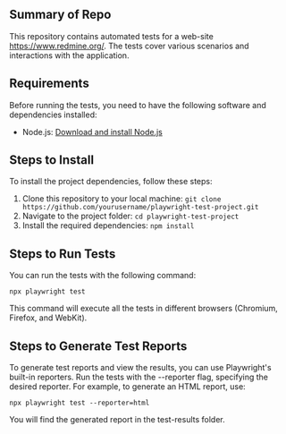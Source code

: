 ## Summary of Repo

This repository contains automated tests for a web-site https://www.redmine.org/. The tests cover various scenarios and interactions with the application.

## Requirements

Before running the tests, you need to have the following software and dependencies installed:

- Node.js: [Download and install Node.js](https://nodejs.org/)

## Steps to Install

To install the project dependencies, follow these steps:

1. Clone this repository to your local machine: `git clone https://github.com/yourusername/playwright-test-project.git`
2. Navigate to the project folder: `cd playwright-test-project`
3. Install the required dependencies: `npm install`

## Steps to Run Tests

You can run the tests with the following command:

`npx playwright test`

This command will execute all the tests in different browsers (Chromium, Firefox, and WebKit).

## Steps to Generate Test Reports

To generate test reports and view the results, you can use Playwright's built-in reporters. Run the tests with the --reporter flag, specifying the desired reporter. For example, to generate an HTML report, use:

`npx playwright test --reporter=html`

You will find the generated report in the test-results folder.

